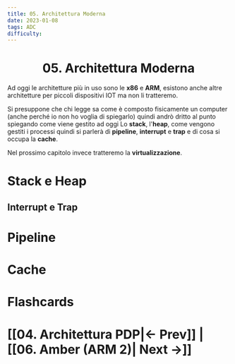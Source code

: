```yaml
---
title: 05. Architettura Moderna
date: 2023-01-08
tags: ADC
difficulty:
---
```


<h1  style="text-align: center;">  05. Architettura Moderna </h1> 

Ad oggi le architetture più in uso sono le **x86** e **ARM**, esistono anche altre architetture per piccoli dispositivi IOT ma non li tratteremo.

Si presuppone che chi legge sa come è composto fisicamente un computer (anche perché io non ho voglia di spiegarlo) quindi andrò dritto al punto spiegando come viene gestito ad oggi Lo **stack**, l'**heap**, come vengono gestiti i processi quindi si parlerà di **pipeline**, **interrupt** e **trap** e di cosa si occupa la **cache**.

Nel prossimo capitolo invece tratteremo la **virtualizzazione**.




# Stack e Heap




## Interrupt e Trap


# Pipeline

# Cache





# Flashcards



# [[04. Architettura PDP|← Prev]] | [[06. Amber (ARM 2)| Next →]]
